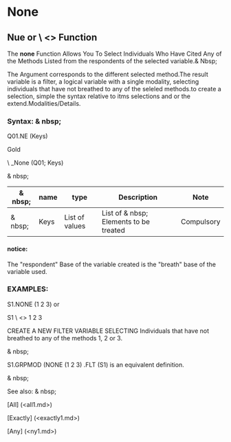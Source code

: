 # None

## Nue or \ <\> Function

The **none** Function Allows You To Select Individuals Who Have Cited Any of the Methods Listed from the respondents of the selected variable.& Nbsp;

The Argument corresponds to the different selected method.The result variable is a filter, a logical variable with a single modality, selecting individuals that have not breathed to any of the seleled methods.to create a selection, simple the syntax relative to itms selections and or the extend.Modalities/Details.

### Syntax: & nbsp;

Q01.NE (Keys)

Gold

\ _None (Q01; Keys)

& nbsp;

| & nbsp; | **name** | **type** | **Description** | **Note** |
| --- | --- | --- | --- | --- |
| & nbsp; | Keys | List of values ​​| List of & nbsp; Elements to be treated | Compulsory |

#### notice:

The "respondent" Base of the variable created is the "breath" base of the variable used.

### EXAMPLES:

S1.NONE (1 2 3) or

S1 \ <\> 1 2 3

CREATE A NEW FILTER VARIABLE SELECTING Individuals that have not breathed to any of the methods 1, 2 or 3.

& nbsp;

S1.GRPMOD (NONE (1 2 3) .FLT (S1) is an equivalent definition.

& nbsp;

See also: & nbsp;

[All] (<all1.md>)

[Exactly] (<exactly1.md>)

[Any] (<ny1.md>)